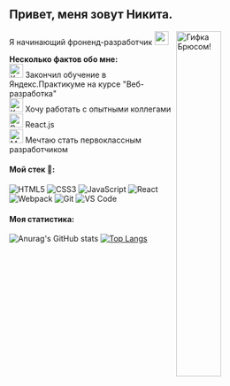 ## Привет, меня зовут Никита. 

Я начинающий фроненд-разработчик <img src="https://media.giphy.com/media/iigp4VDyf5dCLRlGkm/giphy.gif" width="25px" />
<img align="right" width="40%" src="https://media.giphy.com/media/PiQejEf31116URju4V/giphy.gif" alt="Гифка Брюсом!">

**Несколько фактов обо мне:**</br>
<img src="https://media.giphy.com/media/l4FGHTyjMpPTySKLm/giphy.gif" width="25px" alt="Книга"/> Закончил обучение в Яндекс.Практикуме на курсе "Веб-разработка"</br>
<img src="https://media.giphy.com/media/Ieo88333eatH73xKQG/giphy.gif" width="25px" alt="Коллеги"/> Хочу работать с опытными коллегами</br>
<img src="https://media.giphy.com/media/TGXoYOYmVQ9v6M3g1q/giphy.gif" width="25px" alt="React"/> React.js<br/>
<img src="https://media.giphy.com/media/U6otE2mVum5EjwIjDu/giphy.gif" width="25px" alt="Мечта"/> Мечтаю стать первоклассным разработчиком<br/>

 #### Мой стек :briefcase::  
![HTML5](https://img.icons8.com/color/48/000000/html-5.png)
![CSS3](https://img.icons8.com/color/48/000000/css3.png)
![JavaScript](https://img.icons8.com/color/48/000000/js.png)
![React](https://img.icons8.com/clouds/100/000000/react.png)
![Webpack](https://img.icons8.com/dusk/64/000000/webpack.png)
![Git](https://img.icons8.com/plasticine/100/000000/github.png)
![VS Code](https://img.icons8.com/color/48/000000/visual-studio-code-insides.png)

#### Моя статистика:
![Anurag's GitHub stats](https://github-readme-stats.vercel.app/api?username=SekToR90&show_icons=true&theme=midnight-purple)
[![Top Langs](https://github-readme-stats.vercel.app/api/top-langs/?username=SekToR90&layout=compact)](https://github.com/anuraghazra/github-readme-stats)
